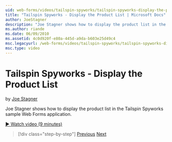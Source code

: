 ```yaml
---
uid: web-forms/videos/tailspin-spyworks/tailspin-spyworks-display-the-product-list
title: "Tailspin Spyworks - Display the Product List | Microsoft Docs"
author: JoeStagner
description: "Joe Stagner shows how to display the product list in the Tailspin Spyworks sample Web Forms application."
ms.author: riande
ms.date: 06/09/2010
ms.assetid: 4c0d920f-e80a-445d-a9da-b603e25d49c4
msc.legacyurl: /web-forms/videos/tailspin-spyworks/tailspin-spyworks-display-the-product-list
msc.type: video
---
```

Tailspin Spyworks - Display the Product List
====================
by [Joe Stagner](https://github.com/JoeStagner)

Joe Stagner shows how to display the product list in the Tailspin Spyworks sample Web Forms application.

[&#9654; Watch video (9 minutes)](https://channel9.msdn.com/Blogs/ASP-NET-Site-Videos/tailspin-spyworks-display-the-product-list)

> [!div class="step-by-step"]
> [Previous](tailspin-spyworks-category-menu.md)
> [Next](tailspin-spyworks-display-per-product-details.md)
